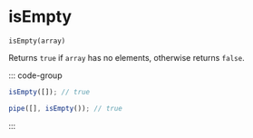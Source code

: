 # isEmpty

`isEmpty(array)`

Returns `true` if `array` has no elements, otherwise returns `false`.

::: code-group

```ts [data-first]
isEmpty([]); // true
```

```ts [data-last]
pipe([], isEmpty()); // true
```

:::
